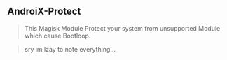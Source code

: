 ## AndroiX-Protect
> This Magisk Module Protect your system from unsupported Module which cause Bootloop.

> sry im lzay to note everything...
